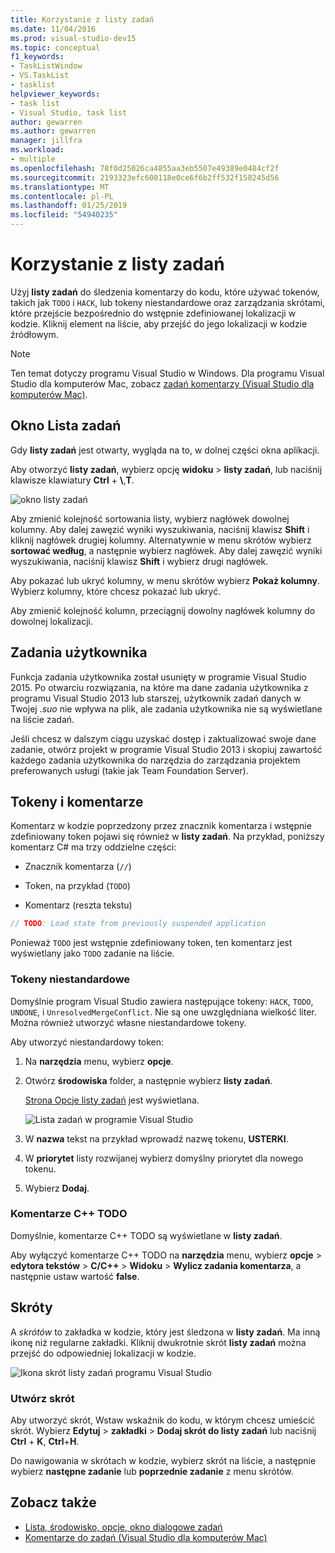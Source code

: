```yaml
---
title: Korzystanie z listy zadań
ms.date: 11/04/2016
ms.prod: visual-studio-dev15
ms.topic: conceptual
f1_keywords:
- TaskListWindow
- VS.TaskList
- tasklist
helpviewer_keywords:
- task list
- Visual Studio, task list
author: gewarren
ms.author: gewarren
manager: jillfra
ms.workload:
- multiple
ms.openlocfilehash: 78f0d25026ca4855aa3eb5507e49389e0484cf2f
ms.sourcegitcommit: 2193323efc608118e0ce6f6b2ff532f158245d56
ms.translationtype: MT
ms.contentlocale: pl-PL
ms.lasthandoff: 01/25/2019
ms.locfileid: "54940235"
---
```

# <a name="use-the-task-list"></a>Korzystanie z listy zadań

Użyj **listy zadań** do śledzenia komentarzy do kodu, które używać tokenów, takich jak `TODO` i `HACK`, lub tokeny niestandardowe oraz zarządzania skrótami, które przejście bezpośrednio do wstępnie zdefiniowanej lokalizacji w kodzie. Kliknij element na liście, aby przejść do jego lokalizacji w kodzie źródłowym.

> [!NOTE]
> Ten temat dotyczy programu Visual Studio w Windows. Dla programu Visual Studio dla komputerów Mac, zobacz [zadań komentarzy (Visual Studio dla komputerów Mac)](/visualstudio/mac/task-comments).

## <a name="the-task-list-window"></a>Okno Lista zadań

Gdy **listy zadań** jest otwarty, wygląda na to, w dolnej części okna aplikacji.

Aby otworzyć **listy zadań**, wybierz opcję **widoku** > **listy zadań**, lub naciśnij klawisze klawiatury **Ctrl** + **\\**,**T**.

![okno listy zadań](../ide/media/vs2015_task_list.png)

Aby zmienić kolejność sortowania listy, wybierz nagłówek dowolnej kolumny. Aby dalej zawęzić wyniki wyszukiwania, naciśnij klawisz **Shift** i kliknij nagłówek drugiej kolumny. Alternatywnie w menu skrótów wybierz **sortować według**, a następnie wybierz nagłówek. Aby dalej zawęzić wyniki wyszukiwania, naciśnij klawisz **Shift** i wybierz drugi nagłówek.

Aby pokazać lub ukryć kolumny, w menu skrótów wybierz **Pokaż kolumny**. Wybierz kolumny, które chcesz pokazać lub ukryć.

Aby zmienić kolejność kolumn, przeciągnij dowolny nagłówek kolumny do dowolnej lokalizacji.

## <a name="user-tasks"></a>Zadania użytkownika

Funkcja zadania użytkownika został usunięty w programie Visual Studio 2015. Po otwarciu rozwiązania, na które ma dane zadania użytkownika z programu Visual Studio 2013 lub starszej, użytkownik zadań danych w Twojej *.suo* nie wpływa na plik, ale zadania użytkownika nie są wyświetlane na liście zadań.

Jeśli chcesz w dalszym ciągu uzyskać dostęp i zaktualizować swoje dane zadanie, otwórz projekt w programie Visual Studio 2013 i skopiuj zawartość każdego zadania użytkownika do narzędzia do zarządzania projektem preferowanych usługi (takie jak Team Foundation Server).

## <a name="tokens-and-comments"></a>Tokeny i komentarze

Komentarz w kodzie poprzedzony przez znacznik komentarza i wstępnie zdefiniowany token pojawi się również w **listy zadań**. Na przykład, poniższy komentarz C# ma trzy oddzielne części:

- Znacznik komentarza (`//`)

- Token, na przykład (`TODO`)

- Komentarz (reszta tekstu)

```csharp
// TODO: Load state from previously suspended application
```

Ponieważ `TODO` jest wstępnie zdefiniowany token, ten komentarz jest wyświetlany jako `TODO` zadanie na liście.

### <a name="custom-tokens"></a>Tokeny niestandardowe

Domyślnie program Visual Studio zawiera następujące tokeny: `HACK`, `TODO`, `UNDONE`, i `UnresolvedMergeConflict`. Nie są one uwzględniana wielkość liter. Można również utworzyć własne niestandardowe tokeny.

Aby utworzyć niestandardowy token:

1. Na **narzędzia** menu, wybierz **opcje**.

2. Otwórz **środowiska** folder, a następnie wybierz **listy zadań**.

   [Strona Opcje listy zadań](../ide/reference/task-list-environment-options-dialog-box.md) jest wyświetlana.

   ![Lista zadań w programie Visual Studio](../ide/media/vs2015_task_list_options.png)

3. W **nazwa** tekst na przykład wprowadź nazwę tokenu, **USTERKI**.

4. W **priorytet** listy rozwijanej wybierz domyślny priorytet dla nowego tokenu.

5. Wybierz **Dodaj**.

### <a name="c-todo-comments"></a>Komentarze C++ TODO

Domyślnie, komentarze C++ TODO są wyświetlane w **listy zadań**.

Aby wyłączyć komentarze C++ TODO na **narzędzia** menu, wybierz **opcje** > **edytora tekstów** > **C/C++**  >  **Widoku** > **Wylicz zadania komentarza**, a następnie ustaw wartość **false**.

## <a name="shortcuts"></a>Skróty

A *skrótów* to zakładka w kodzie, który jest śledzona w **listy zadań**. Ma inną ikonę niż regularne zakładki. Kliknij dwukrotnie skrót **listy zadań** można przejść do odpowiedniej lokalizacji w kodzie.

![Ikona skrót listy zadań programu Visual Studio](../ide/media/vs2015_task_list_bookmark.png)

### <a name="create-a-shortcut"></a>Utwórz skrót

Aby utworzyć skrót, Wstaw wskaźnik do kodu, w którym chcesz umieścić skrót. Wybierz **Edytuj** > **zakładki** > **Dodaj skrót do listy zadań** lub naciśnij **Ctrl** + **K**, **Ctrl**+**H**.

Do nawigowania w skrótach w kodzie, wybierz skrót na liście, a następnie wybierz **następne zadanie** lub **poprzednie zadanie** z menu skrótów.

## <a name="see-also"></a>Zobacz także

- [Lista, środowisko, opcje, okno dialogowe zadań](../ide/reference/task-list-environment-options-dialog-box.md)
- [Komentarze do zadań (Visual Studio dla komputerów Mac)](/visualstudio/mac/task-comments)
